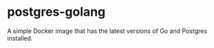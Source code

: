# postgres-golang

A simple Docker image that has the latest versions of Go and Postgres installed.
